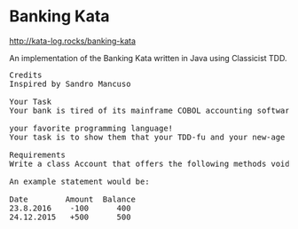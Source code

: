 # Banking Kata

http://kata-log.rocks/banking-kata

An implementation of the Banking Kata written in Java using Classicist TDD.


<pre>
Credits
Inspired by Sandro Mancuso

Your Task
Your bank is tired of its mainframe COBOL accounting software and they hired both of you for a greenfield project in - what a happy coincidence

your favorite programming language!
Your task is to show them that your TDD-fu and your new-age programming language can cope with good ole’ COBOL!

Requirements
Write a class Account that offers the following methods void deposit(int) void withdraw(int) String printStatement()

An example statement would be:

Date        Amount  Balance
23.8.2016    -100      400
24.12.2015   +500      500
</pre>